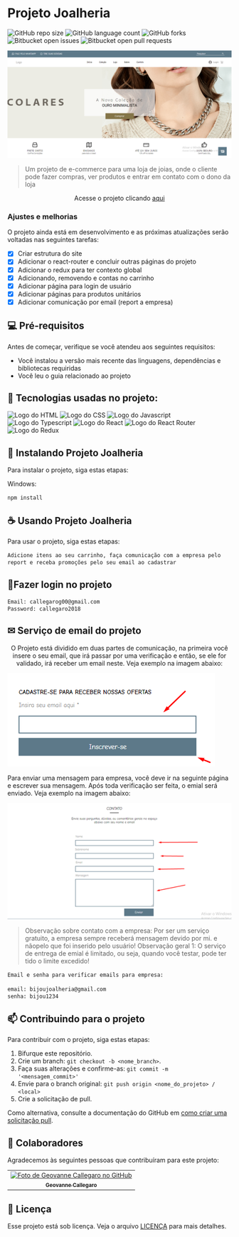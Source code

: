 # Projeto Joalheria

<!---Esses são exemplos. Veja https://shields.io para outras pessoas ou para personalizar este conjunto de escudos. Você pode querer incluir dependências, status do projeto e informações de licença aqui--->

![GitHub repo size](https://img.shields.io/github/repo-size/geovannecallegaro/projeto-joalheria?style=for-the-badge)
![GitHub language count](https://img.shields.io/github/languages/count/geovannecallegaro/projeto-joalheria?style=for-the-badge)
![GitHub forks](https://img.shields.io/github/forks/geovannecallegaro/projeto-joalheria?style=for-the-badge)
![Bitbucket open issues](https://img.shields.io/bitbucket/issues/geovannecallegaro/projeto-joalheria?style=for-the-badge)
![Bitbucket open pull requests](https://img.shields.io/bitbucket/pr-raw/geovannecallegaro/projeto-joalheria?style=for-the-badge)

<img src="joia.png" alt="Imagem do Projeto">

> Um projeto de e-commerce para uma loja de joias, onde o cliente pode fazer compras, ver produtos e entrar em contato com o dono da loja

<p align="center">Acesse o projeto clicando <a href="https://projeto-joalheria.vercel.app/"> aqui </a></p>

### Ajustes e melhorias

O projeto ainda está em desenvolvimento e as próximas atualizações serão voltadas nas seguintes tarefas:

- [x] Criar estrutura do site 
- [x] Adicionar o react-router e concluir outras páginas do projeto
- [x] Adicionar o redux para ter contexto global 
- [x] Adicionando, removendo e contas no carrinho 
- [x] Adicionar página para login de usuário 
- [x] Adicionar páginas para produtos unitários
- [x] Adicionar comunicação por email (report a empresa)

## 💻 Pré-requisitos

Antes de começar, verifique se você atendeu aos seguintes requisitos:
<!---Estes são apenas requisitos de exemplo. Adicionar, duplicar ou remover conforme necessário--->
* Você instalou a versão mais recente das linguagens, dependências e bibliotecas requiridas
* Você leu o guia relacionado ao projeto

## 🔧 Tecnologias usadas no projeto: 

<img src="https://img.shields.io/badge/HTML-239120?style=for-the-badge&logo=html5&logoColor=white" alt="Logo do HTML"></img>
<img src="https://img.shields.io/badge/CSS-239120?&style=for-the-badge&logo=css3&logoColor=white" alt="Logo do CSS"></img>
<img src="https://img.shields.io/badge/JavaScript-F7DF1E?style=for-the-badge&logo=javascript&logoColor=black" alt="Logo do Javascript"></img>
<img src="https://img.shields.io/badge/TypeScript-007ACC?style=for-the-badge&logo=typescript&logoColor=white" alt="Logo do Typescript"></img>
<img src="https://img.shields.io/badge/React-20232A?style=for-the-badge&logo=react&logoColor=61DAFB" alt="Logo do React"></img>
<img src="https://img.shields.io/badge/React_Router-CA4245?style=for-the-badge&logo=react-router&logoColor=white" alt="Logo do React Router"></img>
<img src="https://img.shields.io/badge/Redux-593D88?style=for-the-badge&logo=redux&logoColor=white" alt="Logo do Redux"></img>

## 🚀 Instalando Projeto Joalheria

Para instalar o projeto, siga estas etapas:

Windows:
```
npm install
```

## ☕ Usando Projeto Joalheria

Para usar o projeto, siga estas etapas:

```
Adicione itens ao seu carrinho, faça comunicação com a empresa pelo report e receba promoções pelo seu email ao cadastrar
```

## 🔐Fazer login no projeto 

```
Email: callegarog00@gmail.com
Password: callegaro2018
```

## ✉ Serviço de email do projeto 
 <p align="center"> O Projeto está dividido em duas partes de comunicação, na primeira você insere o seu email, que irá passar por uma verificação e então, se ele for validado, irá receber um email neste. Veja exemplo na imagem abaixo:</p>
 
 <img src="footerinformation.png" alt="Imagem do projeto 2"> </img>
 
 Para enviar uma mensagem para empresa, você deve ir na seguinte página e escrever sua mensagem. Após toda verificação ser feita, o emial será enviado. Veja exemplo na imagem abaixo:
 
 <img src="contato.png" alt="Imagem do projeto 3"> </img> 
 
> Observação sobre contato com a empresa: Por ser um serviço gratuito, a empresa sempre receberá mensagem devido por mi. e nãopelo que foi inserido pelo usuário!
> Observação geral 1: O serviço de entrega de emial é limitado, ou seja, quando você testar, pode ter tido o limite excedido!

```
Email e senha para verificar emails para empresa: 

email: bijoujoalheria@gmail.com
senha: bijou1234
```


## 📫 Contribuindo para o projeto
<!---Se o seu README for longo ou se você tiver algum processo ou etapas específicas que deseja que os contribuidores sigam, considere a criação de um arquivo CONTRIBUTING.md separado--->
Para contribuir com o projeto, siga estas etapas:

1. Bifurque este repositório.
2. Crie um branch: `git checkout -b <nome_branch>`.
3. Faça suas alterações e confirme-as: `git commit -m '<mensagem_commit>'`
4. Envie para o branch original: `git push origin <nome_do_projeto> / <local>`
5. Crie a solicitação de pull.

Como alternativa, consulte a documentação do GitHub em [como criar uma solicitação pull](https://help.github.com/en/github/collaborating-with-issues-and-pull-requests/creating-a-pull-request).

## 🤝 Colaboradores

Agradecemos às seguintes pessoas que contribuíram para este projeto:

<table>
  <tr>
    <td align="center">
      <a href="#">
        <img src="https://avatars.githubusercontent.com/u/89392932" width="100px;" alt="Foto de Geovanne Callegaro no GitHub"/><br>
        <sub>
          <b>Geovanne Callegaro</b>
        </sub>
      </a>
    </td>
  </tr>
</table>

## 📝 Licença

Esse projeto está sob licença. Veja o arquivo [LICENÇA](LICENSE.md) para mais detalhes.
